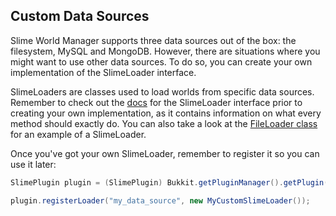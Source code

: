 ## Custom Data Sources

Slime World Manager supports three data sources out of the box: the filesystem, MySQL and MongoDB. However, there are situations where you might want to use other data sources. To do so, you can create your own implementation of the SlimeLoader interface.

SlimeLoaders are classes used to load worlds from specific data sources. Remember to check out the [docs](https://grinderwolf.github.io/Slime-World-Manager/apidocs/) for the SlimeLoader interface prior to creating your own implementation, as it contains information on what every method should exactly do. You can also take a look at the [FileLoader class](../../swoftyworldmanager-plugin/src/main/java/com/grinderwolf/swm/plugin/loaders/FileLoader.java) for an example of a SlimeLoader.

Once you've got your own SlimeLoader, remember to register it so you can use it later:
```java
SlimePlugin plugin = (SlimePlugin) Bukkit.getPluginManager().getPlugin("SlimeWorldManager");

plugin.registerLoader("my_data_source", new MyCustomSlimeLoader());
```